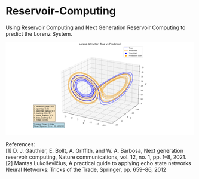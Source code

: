 # Reservoir-Computing

Using Reservoir Computing and Next Generation Reservoir Computing to predict the Lorenz System.

![Output.png](./Output.png)

References:  
[1] D. J. Gauthier, E. Bollt, A. Griffith, and W. A. Barbosa, Next generation reservoir computing, Nature communications, vol. 12, no. 1, pp.
1–8, 2021.  
[2] Mantas Lukoševičius, A practical guide to applying echo state networks Neural Networks: Tricks of the Trade, Springer, pp. 659–86, 2012